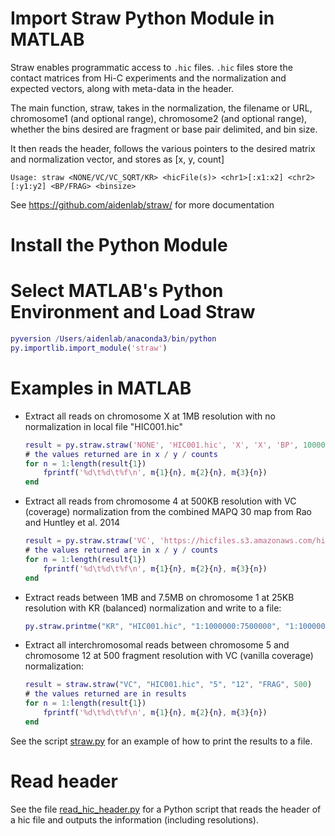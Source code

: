 # Import Straw Python Module in MATLAB
Straw enables programmatic access to `.hic` files.
`.hic` files store the contact matrices from Hi-C experiments and the
normalization and expected vectors, along with meta-data in the header.

The main function, straw, takes in the normalization, the filename or URL,
chromosome1 (and optional range), chromosome2 (and optional range),
whether the bins desired are fragment or base pair delimited, and bin size.

It then reads the header, follows the various pointers to the desired matrix
and normalization vector, and stores as [x, y, count]

`Usage: straw <NONE/VC/VC_SQRT/KR> <hicFile(s)> <chr1>[:x1:x2] <chr2>[:y1:y2] <BP/FRAG> <binsize>`

See https://github.com/aidenlab/straw/ for more documentation

# Install the Python Module


# Select MATLAB's Python Environment and Load Straw

   ```matlab 
   pyversion /Users/aidenlab/anaconda3/bin/python
   py.importlib.import_module('straw')
   ```


# Examples in MATLAB

* Extract all reads on chromosome X at 1MB resolution with no normalization in local file "HIC001.hic" 
   ```matlab
   result = py.straw.straw('NONE', 'HIC001.hic', 'X', 'X', 'BP', 1000000)
   # the values returned are in x / y / counts
   for n = 1:length(result{1})
       fprintf('%d\t%d\t%f\n', m{1}{n}, m{2}{n}, m{3}{n})
   end  
   ```

* Extract all reads from chromosome 4 at 500KB resolution with VC (coverage) normalization from the combined MAPQ 30 map from Rao and Huntley et al. 2014
   ```matlab
   result = py.straw.straw('VC', 'https://hicfiles.s3.amazonaws.com/hiseq/gm12878/in-situ/combined_30.hic', '4', '4', 'BP', 500000)
   # the values returned are in x / y / counts
   for n = 1:length(result{1})
       fprintf('%d\t%d\t%f\n', m{1}{n}, m{2}{n}, m{3}{n})
   end   
   ```

* Extract reads between 1MB and 7.5MB on chromosome 1 at 25KB resolution with KR (balanced) normalization and write to a file:
   ```matlab
   py.straw.printme("KR", "HIC001.hic", "1:1000000:7500000", "1:1000000:7500000", "BP", 25000, 'out.txt')
   ```

* Extract all interchromosomal reads between chromosome 5 and chromosome 12 at 500 fragment resolution with VC (vanilla coverage) normalization:
   ```matlab
   result = straw.straw("VC", "HIC001.hic", "5", "12", "FRAG", 500)
   # the values returned are in results
   for n = 1:length(result{1})
       fprintf('%d\t%d\t%f\n', m{1}{n}, m{2}{n}, m{3}{n})
   end   
   ```

See the script [straw.py](https://github.com/theaidenlab/straw/blob/master/python/straw.py) for an example of how to print the results to a file.  

# Read header
See the file [read_hic_header.py](https://github.com/theaidenlab/straw/blob/master/python/read_hic_header.py) for a Python script that reads the header of a hic file and outputs the information (including resolutions).
